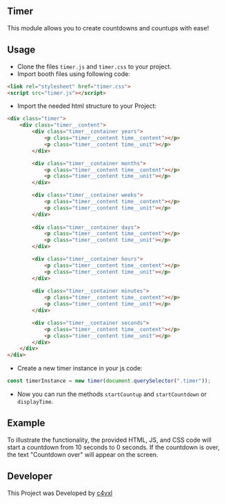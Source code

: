## Timer
This module allows you to create countdowns and countups with ease!

## Usage
- Clone the files `timer.js` and `timer.css` to your project.
- Import booth files using following code:
```html
<link rel="stylesheet" href="timer.css">
<script src="timer.js"></script>
```
- Import the needed html structure to your Project:
```html
<div class="timer">
    <div class="timer__content">
        <div class="timer__container years">
            <p class="timer__content time__content"></p>
            <p class="timer__content time__unit"></p>
        </div>

        <div class="timer__container months">
            <p class="timer__content time__content"></p>
            <p class="timer__content time__unit"></p>
        </div>

        <div class="timer__container weeks">
            <p class="timer__content time__content"></p>
            <p class="timer__content time__unit"></p>
        </div>
        
        <div class="timer__container days">
            <p class="timer__content time__content"></p>
            <p class="timer__content time__unit"></p>
        </div>

        <div class="timer__container hours">
            <p class="timer__content time__content"></p>
            <p class="timer__content time__unit"></p>
        </div>
        
        <div class="timer__container minutes">
            <p class="timer__content time__content"></p>
            <p class="timer__content time__unit"></p>
        </div>

        <div class="timer__container seconds">
            <p class="timer__content time__content"></p>
            <p class="timer__content time__unit"></p>
        </div>
    </div>
</div>
```
- Create a new timer instance in your js code:
```js
const timerInstance = new timer(document.querySelector(".timer"));
```
- Now you can run the methods `startCountup` and `startCountdown` or `displayTime`.

## Example
To illustrate the functionality, the provided HTML, JS, and CSS code will start a countdown from 10 seconds to 0 seconds. If the countdown is over, the text "Countdown over" will appear on the screen.

## Developer
This Project was Developed by [c4vxl](https://c4vxl.de)

